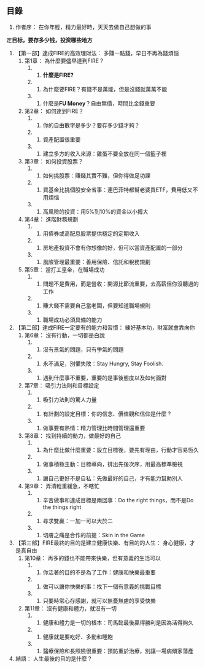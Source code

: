 

## 目錄

1. 作者序： 在你年輕，精力最好時，天天去做自己想做的事

定**目标，要存多少钱，投资哪些地方**

1. 【第一部】達成FIRE的高效理財法： 多賺一點錢，早日不再為錢煩惱
   1. 第1章： 為什麼要儘早達到FIRE？
      1. 1. **什麼是FIRE?**
      2. 1. 為什麼要FIRE？有錢不是萬能，但是沒錢就萬萬不能
      3. 1. 什麼是**FU Money**？自由無價，時間比金錢重要
   2. 第2章： 如何達到FIRE？
      1. 1. 你的自由數字是多少？要存多少錢才夠？
      2. 1. 資產配置很重要
      3. 1. 建立多方的收入來源：雞蛋不要全放在同一個籃子裡
   3. 第3章： 如何投資股票？
      1. 1. 如何挑股票：賺錢其實不難，但你得做足功課
      2. 1. 買基金比挑個股安全省事：連巴菲特都幫老婆買ETF，費用低又不用煩惱
      3. 1. 高風險的投資：用5%到10%的資金以小搏大
   4. 第4章： 進階財務規劃
      1. 1. 用債券或高配息股票提供穩定的定期收入
      2. 1. 房地產投資不會有你想像的好，但可以當資產配置的一部分
      3. 1. 風險管理最重要：善用保險、信託和稅務規劃
   5. 第5章： 當打工皇帝，在職場成功
      1. 1. 問題不是費用，而是營收：開源比節流重要，去高薪但你沒聽過的工作
      2. 1. 賺大錢不需要自己當老闆，但要知道職場規則
      3. 1. 職場成功必須具備的能力
2. 【第二部】達成FIRE一定要有的能力和習慣： 練好基本功，財富就會靠向你
   1. 第6章： 沒有行動，一切都是白說
      1. 1. 沒有景氣的問題，只有爭氣的問題
      2. 1. 永不滿足，別懼失敗：Stay Hungry, Stay Foolish.
      3. 1. 遇到什麼事不重要，重要的是事後態度以及如何面對
   2. 第7章： 吸引力法則和目標設定
      1. 1. 吸引力法則的驚人力量
      2. 1. 有計劃的設定目標：你的信念、價值觀和信仰是什麼？
      3. 1. 做事要有熱情：精力管理比時間管理還重要
   3. 第8章： 找到持續的動力，做最好的自己
      1. 1. 為什麼比做什麼重要：設立目標後，要先有理由，行動才容易恆久
      2. 1. 做事積極主動：目標導向，排出先後次序，用最高標準檢視
      3. 1. 讓自己更好不是自私：先做最好的自己，才有能力幫助別人
   4. 第9章： 弄清輕重緩急，不瞎忙
      1. 1. 辛苦做事和達成目標是兩回事：Do the right things，而不是Do the things right
      2. 1. 尋求雙贏：一加一可以大於二
      3. 1. 切膚之痛是合作的前提：Skin in the Game
3. 【第三部】FIRE最終的目的是建立健康快樂、有目的的人生： 身心健康，才是真自由
   1. 第10章： 再多的錢也不能帶來快樂，但有意義的生活可以
      1. 1. 你活著的目的不是為了工作：健康和快樂最重要
      2. 1. 做可以讓你快樂的事：找下一個有意義的挑戰目標
      3. 1. 只要時常心存感謝，就可以無憂無慮的享受快樂
   2. 第11章： 沒有健康和體力，就沒有一切
      1. 1. 健康和體力是一切的根本：司馬懿最後贏得勝利是因為活得夠久
      2. 1. 健康就是要吃好、多動和睡飽
      3. 1. 醫療保險和長照險很重要：預防重於治療，別讓一場病傾家蕩產
4. 結語： 人生最後的目的是什麼？